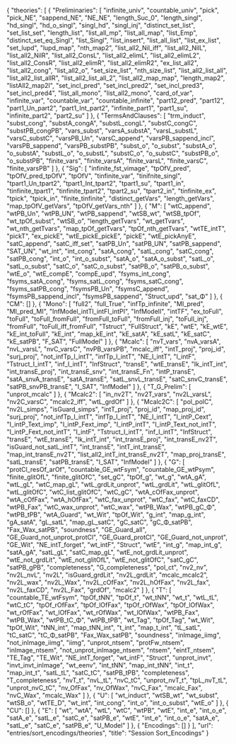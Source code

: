 {
    "theories": [
        {
            "Preliminaries": [
                "infinite_univ",
                "countable_univ",
                "pick",
                "pick_NE",
                "sappend_NE",
                "NE_NE",
                "length_Suc_0",
                "length_singl",
                "hd_singl",
                "hd_o_singl",
                "singl_hd",
                "singl_inj",
                "distinct_set_list",
                "set_list_set",
                "length_list",
                "list_all_mp",
                "list_all_map",
                "list_Emp",
                "distinct_set_eq_Singl",
                "list_Singl",
                "list_insert",
                "list_all_list",
                "list_ex_list",
                "set_lupd",
                "lupd_map",
                "nth_map2",
                "list_all2_Nil_iff",
                "list_all2_NilL",
                "list_all2_NilR",
                "list_all2_ConsL",
                "list_all2_elimL",
                "list_all2_elimL2",
                "list_all2_ConsR",
                "list_all2_elimR",
                "list_all2_elimR2",
                "ex_list_all2",
                "list_all2_cong",
                "list_all2_o",
                "set_size_list",
                "nth_size_list",
                "list_all2_list_all",
                "list_all2_list_allR",
                "list_all2_list_all_2",
                "list_all2_map_map",
                "length_map2",
                "listAll2_map2I",
                "set_incl_pred",
                "set_incl_pred2",
                "set_incl_pred3",
                "set_incl_pred4",
                "list_all_mono",
                "list_all2_mono",
                "card_of_var",
                "infinite_var",
                "countable_var",
                "countable_infinite",
                "part12_pred",
                "part12",
                "part1_Un_part2",
                "part1_Int_part2",
                "infinite_part1",
                "part1_su",
                "infinite_part2",
                "part2_su"
            ]
        },
        {
            "TermsAndClauses": [
                "trm_induct",
                "subst_cong",
                "substA_congA",
                "substL_congL",
                "substC_congC",
                "substPB_congPB",
                "vars_subst",
                "varsA_substA",
                "varsL_substL",
                "varsC_substC",
                "varsPB_Un",
                "varsC_append",
                "varsPB_sappend_incl",
                "varsPB_sappend",
                "varsPB_substPB",
                "subst_o",
                "o_subst",
                "substA_o",
                "o_substA",
                "substL_o",
                "o_substL",
                "substC_o",
                "o_substC",
                "substPB_o",
                "o_substPB",
                "finite_vars",
                "finite_varsA",
                "finite_varsL",
                "finite_varsC",
                "finite_varsPB"
            ]
        },
        {
            "Sig": [
                "infinite_fst_vimage",
                "tpOfV_pred",
                "tpOfV_pred_tpOfV",
                "tpOfV",
                "tinfinite_var",
                "tinifnite_singl",
                "tpart1_Un_tpart2",
                "tpart1_Int_tpart2",
                "tpart1_su",
                "tpart1_in",
                "tinfinite_tpart1",
                "tinfinite_tpart2",
                "tpart2_su",
                "tpart2_in",
                "tinfinite_ex",
                "tpick",
                "tpick_in",
                "finite_tinfinite",
                "distinct_getVars",
                "length_getVars",
                "map_tpOfV_getVars",
                "tpOfV_getVars_nth"
            ]
        },
        {
            "M": [
                "wtC_append",
                "wtPB_Un",
                "wtPB_UN",
                "wtPB_sappend",
                "wtSB_wt",
                "wtSB_tpOf",
                "wt_tpOf_subst",
                "wtSB_o",
                "length_getTvars",
                "wt_getTvars",
                "wt_nth_getTvars",
                "map_tpOf_getTvars",
                "tpOf_nth_getTvars",
                "wtTE_intT",
                "pickT",
                "ex_pickE",
                "wtE_pickE_pickE",
                "pickE",
                "wtE_pickAnyE",
                "satC_append",
                "satC_iff_set",
                "satPB_Un",
                "satPB_UN",
                "satPB_sappend",
                "SAT_UN",
                "wt_int",
                "int_cong",
                "satA_cong",
                "satL_cong",
                "satC_cong",
                "satPB_cong",
                "int_o",
                "int_o_subst",
                "satA_o",
                "satA_o_subst",
                "satL_o",
                "satL_o_subst",
                "satC_o",
                "satC_o_subst",
                "satPB_o",
                "satPB_o_subst",
                "wtE_o",
                "wtE_compE",
                "compE_upd",
                "fsyms_int_cong",
                "fsyms_satA_cong",
                "fsyms_satL_cong",
                "fsyms_satC_cong",
                "fsyms_satPB_cong",
                "fsymsPB_Un",
                "fsymsC_append",
                "fsymsPB_sappend_incl",
                "fsymsPB_sappend",
                "Struct_upd",
                "sat_Φ"
            ]
        },
        {
            "CM": []
        },
        {
            "Mono": [
                "full2",
                "full_True",
                "infTp_infinite",
                "MI_pred",
                "MI_pred_MI",
                "InfModel_intTI_intFI_intPI",
                "InfModelI",
                "intTF",
                "ex_toFull",
                "toFull",
                "toFull_fromFull",
                "fromFull_toFull",
                "fromFull_inj",
                "toFull_inj",
                "fromFull",
                "toFull_iff_fromFull",
                "Tstruct",
                "FullStruct",
                "kE",
                "wtE",
                "kE_wtE",
                "kE_int_toFull",
                "kE_int",
                "map_kE_int",
                "kE_satA",
                "kE_satL",
                "kE_satC",
                "kE_satPB",
                "F_SAT",
                "FullModel"
            ]
        },
        {
            "Mcalc": [
                "nvT_vars",
                "nvA_varsA",
                "nvL_varsL",
                "nvC_varsC",
                "nvPB_varsPB",
                "mcalc_iff",
                "intT_proj",
                "proj_id",
                "surj_proj",
                "not_infTp_I_intT",
                "infTp_I_intT",
                "NE_I_intT",
                "I_intF",
                "Tstruct_I_intT",
                "inf_I_intT",
                "InfStruct",
                "transE",
                "wtE_transE",
                "Ik_intT_int",
                "int_transE_proj",
                "int_transE_snv",
                "int_transE_Fn",
                "intP_transE",
                "satA_snvA_transE",
                "satA_transE",
                "satL_snvL_transE",
                "satC_snvC_transE",
                "satPB_snvPB_transE",
                "I_SAT",
                "InfModel"
            ]
        },
        {
            "T_G_Prelim": [
                "unprot_mcalc"
            ]
        },
        {
            "Mcalc2": [
                "in_nv2T",
                "nv2T_vars",
                "nv2L_varsL",
                "nv2C_varsC",
                "mcalc2_iff",
                "wtL_grdOf"
            ]
        },
        {
            "Mcalc2C": [
                "pol_polC",
                "nv2L_simps",
                "isGuard_simps",
                "intT_proj",
                "proj_id",
                "map_proj_id",
                "surj_proj",
                "not_infTp_I_intT",
                "infTp_I_intT",
                "NE_I_intT",
                "I_intP_Cext",
                "I_intP_Text_imp",
                "I_intP_Fext_imp",
                "I_intP_intT",
                "I_intP_Text_not_intT",
                "I_intP_Fext_not_intT",
                "I_intF",
                "Tstruct_I_intT",
                "inf_I_intT",
                "InfStruct",
                "transE",
                "wtE_transE",
                "Ik_intT_int",
                "int_transE_proj",
                "int_transE_nv2T",
                "isGuard_not_satL_intT",
                "int_transE",
                "intT_int_transE",
                "map_int_transE_nv2T",
                "list_all2_intT_int_transE_nv2T",
                "map_proj_transE",
                "satL_transE",
                "satPB_transE",
                "I_SAT",
                "InfModel"
            ]
        },
        {
            "G": [
                "protCl_resOf_arOf",
                "countable_GE_wtFsym",
                "countable_GE_wtPsym",
                "finite_glitOfL",
                "finite_glitOfC",
                "set_gC",
                "tpOf_g",
                "wt_g",
                "wtA_gA",
                "wtL_gL",
                "wtC_map_gL",
                "wtL_grdLit_unprot",
                "wtL_grdLit",
                "wtL_glitOfL",
                "wtL_glitOfC",
                "wtC_list_glitOfC",
                "wtC_gC",
                "wtA_cOfFax_unprot",
                "wtA_cOfFax",
                "wtA_hOfFax",
                "wtC_fax_unprot",
                "wtC_fax",
                "wtC_faxCD",
                "wtPB_Fax",
                "wtC_wax_unprot",
                "wtC_wax",
                "wtPB_Wax",
                "wtPB_gC_Φ",
                "wtPB_tPB",
                "wtA_Guard",
                "wt_Wit",
                "tpOf_Wit",
                "g_int",
                "map_g_int",
                "gA_satA",
                "gL_satL",
                "map_gL_satC",
                "gC_satC",
                "gC_Φ_satPB",
                "Fax_Wax_satPB",
                "soundness",
                "GE_Guard_all",
                "GE_Guard_not_unprot_protCl",
                "GE_Guard_protCl",
                "GE_Guard_not_unprot",
                "GE_Wit",
                "NE_intT_forget",
                "wt_intF",
                "Struct",
                "wtE",
                "int_g",
                "map_int_g",
                "satA_gA",
                "satL_gL",
                "satC_map_gL",
                "wtE_not_grdLit_unprot",
                "wtE_not_grdLit",
                "wtE_not_glitOfL",
                "wtE_not_glitOfC",
                "satC_gC",
                "satPB_gPB",
                "completeness",
                "G_completeness",
                "pol_ct",
                "nv2_nv",
                "nv2L_nvL",
                "nv2L",
                "isGuard_grdLit",
                "nv2L_grdLit",
                "mcalc_mcalc2",
                "nv2L_wax",
                "nv2L_Wax",
                "nv2L_cOfFax",
                "nv2L_hOfFax",
                "nv2L_fax",
                "nv2L_faxCD",
                "nv2L_Fax",
                "grdOf",
                "mcalc2"
            ]
        },
        {
            "T": [
                "countable_TE_wtFsym",
                "tpOf_tNN",
                "tpOf_t",
                "wt_tNN",
                "wt_t",
                "wtL_tL",
                "wtC_tC",
                "tpOf_rOfFax",
                "tpOf_lOfFax",
                "tpOf_rOfWax",
                "tpOf_lOfWax",
                "wt_rOfFax",
                "wt_lOfFax",
                "wt_rOfWax",
                "wt_lOfWax",
                "wtPB_Fax",
                "wtPB_Wax",
                "wtPB_tC_Φ",
                "wtPB_tPB",
                "wt_Tag",
                "tpOf_Tag",
                "wt_Wit",
                "tpOf_Wit",
                "tNN_int",
                "map_tNN_int",
                "t_int",
                "map_t_int",
                "tL_satL",
                "tC_satC",
                "tC_Φ_satPB",
                "Fax_Wax_satPB",
                "soundness",
                "inImage_iimg",
                "not_inImage_iimg",
                "iimg",
                "unprot_ntsem",
                "protFw_ntsem",
                "inImage_ntsem",
                "not_unprot_inImage_ntsem",
                "ntsem",
                "eintT_ntsem",
                "TE_Tag",
                "TE_Wit",
                "NE_intT_forget",
                "wt_intF",
                "Struct",
                "unprot_invt",
                "invt_invt_inImage",
                "wt_eenv",
                "int_tNN",
                "map_int_tNN",
                "int_t",
                "map_int_t",
                "satL_tL",
                "satC_tC",
                "satPB_tPB",
                "completeness",
                "T_completeness",
                "nvT_t",
                "nvL_tL",
                "nvC_tC",
                "unprot_nvT_t",
                "tpL_nvT_tL",
                "unprot_nvC_tC",
                "nv_OfFax",
                "nv_OfWax",
                "nvC_Fax",
                "mcalc_Fax",
                "nvC_Wax",
                "mcalc_Wax"
            ]
        },
        {
            "U": [
                "wt_induct",
                "wtSB_wt",
                "wt_subst",
                "wtSB_o",
                "wtTE_D",
                "wt_int",
                "int_cong",
                "int_o",
                "int_o_subst",
                "wtE_o"
            ]
        },
        {
            "CU": []
        },
        {
            "E": [
                "wt",
                "wtA",
                "wtL",
                "wtC",
                "wtPB",
                "wtE",
                "int_e",
                "int_o_e",
                "satA_e",
                "satL_e",
                "satC_e",
                "satPB_e",
                "wtE",
                "int_e",
                "int_o_e",
                "satA_e",
                "satL_e",
                "satC_e",
                "satPB_e",
                "U_Model"
            ]
        },
        {
            "Encodings": []
        }
    ],
    "url": "entries/sort_encodings/theories",
    "title": "Session Sort_Encodings"
}